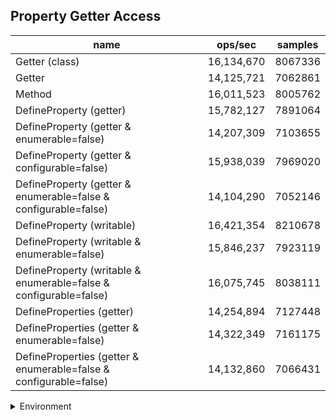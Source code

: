 ## Property Getter Access

|name|ops/sec|samples|
|-|-|-|
|Getter (class)|16,134,670|8067336|
|Getter|14,125,721|7062861|
|Method|16,011,523|8005762|
|DefineProperty (getter)|15,782,127|7891064|
|DefineProperty (getter & enumerable=false)|14,207,309|7103655|
|DefineProperty (getter & configurable=false)|15,938,039|7969020|
|DefineProperty (getter & enumerable=false & configurable=false)|14,104,290|7052146|
|DefineProperty (writable)|16,421,354|8210678|
|DefineProperty (writable & enumerable=false)|15,846,237|7923119|
|DefineProperty (writable & enumerable=false & configurable=false)|16,075,745|8038111|
|DefineProperties (getter)|14,254,894|7127448|
|DefineProperties (getter & enumerable=false)|14,322,349|7161175|
|DefineProperties (getter & enumerable=false & configurable=false)|14,132,860|7066431|


<details>
<summary>Environment</summary>

* __Machine:__ linux x64 | 4 vCPUs | 7.6GB Mem
* __Run:__ Mon Sep 02 2024 17:17:36 GMT+0000 (Coordinated Universal Time)
</details>

<!--
{"environment":{"platform":"linux","arch":"x64","cpus":4,"totalMemory":7.588970184326172},"benchmarks":[{"name":"Getter (class)","opsSec":16134670.848723302,"samples":8067336},{"name":"Getter","opsSec":14125721.105050642,"samples":7062861},{"name":"Method","opsSec":16011523.839786615,"samples":8005762},{"name":"DefineProperty (getter)","opsSec":15782127.06354502,"samples":7891064},{"name":"DefineProperty (getter & enumerable=false)","opsSec":14207309.579076719,"samples":7103655},{"name":"DefineProperty (getter & configurable=false)","opsSec":15938039.641975839,"samples":7969020},{"name":"DefineProperty (getter & enumerable=false & configurable=false)","opsSec":14104290.2901595,"samples":7052146},{"name":"DefineProperty (writable)","opsSec":16421354.242890246,"samples":8210678},{"name":"DefineProperty (writable & enumerable=false)","opsSec":15846237.451003937,"samples":7923119},{"name":"DefineProperty (writable & enumerable=false & configurable=false)","opsSec":16075745.391953902,"samples":8038111},{"name":"DefineProperties (getter)","opsSec":14254894.725937925,"samples":7127448},{"name":"DefineProperties (getter & enumerable=false)","opsSec":14322349.068316596,"samples":7161175},{"name":"DefineProperties (getter & enumerable=false & configurable=false)","opsSec":14132860.625913527,"samples":7066431}]}-->
